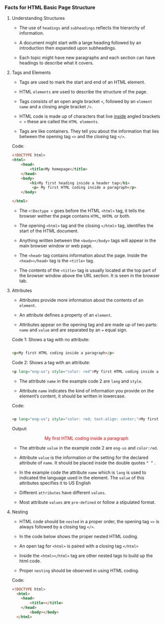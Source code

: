 ### Facts for HTML Basic Page Structure

1. Understanding Structures

    - The use of `headings` and `subheadings` reflects the hierarchy of information.
    
    - A document might start with a large heading followed by an introduction then expanded upon subheadings. 
    
    - Each topic might have new paragraphs and each section can have headings to describe what it covers.

2. Tags and Elements

    - Tags are used to mark the start and end of an HTML element.

    - HTML `elements` are used to describe the structure of the page.

     - Tags consists of an open angle bracket `<`, followed by an `element name` and a closing angle bracket `/>`.

    - HTML code is made up of characters that live <u>inside</u> angled brackets `< >` these are called the `HTML elements`. 
    
    - Tags are like containers. They tell you about the information that lies between the opening tag `<>` and the closing tag `</>`. 

    Code:

    ```html
    <!DOCTYPE html>
    <html>
	    <head>
		    <title>My homepage</title>
	    </head>
	    <body>
		    <h1>My first heading inside a header tag</h1>
             <p> My first HTML coding inside a paragraph</p>
	    </body>

    </html>

    ```
    - The `<!Doctype >` goes before the HTML `<html>` tag, it tells the browser wether the page contains `HTML`, `XHTML` or both. 

    - The opening `<html>` tag and the closing `</html>` tag, identifies the start of the HTML document.
    
    - Anything written between the `<body></body>` tags will appear in the main browser window or web page.
    
    - The `<head>` tag contains information about the page. Inside the `<head></head>` tag is the `<title>` tag.

    - The contents of the `<title>` tag is usually located at the top part of the browser window above the URL section. It is seen in the browser tab. 

3. Attributes

    - Attributes provide more information about the contents of an `element`. 
    
    - An attribute defines a property of an `element`. 

    - Attributes appear on the opening tag and are made up of two parts: `name` and `value` and are separated by an  `=` equal sign.

    Code 1: Shows a tag with no attribute: 
    
    ```html

    <p>My first HTML coding inside a paragraph</p>

    ```

    Code 2: Shows a tag with an attribute:

    ```html
    <p lang="eng-us"; style="color: red">My first HTML coding inside a paragraph</p>
    
    ```

    - The attribute `name` in the example code 2 are `lang` and `style`. 

    - Attribute `name` indicates the kind of information you provide on the element’s content, it should be written in lowercase.

    Code:
    ```html
    
    <p lang="eng-us"; style="color: red; text-align: center;">My first HTML coding inside a paragraph</p>

    ```
    Output:

    <p lang="eng-us"; style="color: red; text-align: center;">My first HTML coding inside a paragraph</p>

    - The attribute `value` in the example code 2 are `eng-us` and `color:red`. 
    
    - Attribute `value` is the information or the setting for the declared attribute of `name`. It should be placed inside the double quotes `“ ”` . 

    - In the example code the attribute `name` which is `lang` is used to indicated the language used in the element. The `value` of this attributes specifies it to US English

    - Different `attributes` have different `values`.
    
    - Most attribute `values` are `pre-defined` or follow a stipulated format.  

4. Nesting

    - HTML code should be `nested` in a proper order, the opening tag `<>` is always followed by a closing tag `</>`.

    - In the code below shows the proper nested HTML coding.

    - An open tag for `<html>` is paired with a closing tag `</html>`

    - Inside the `<html></html>` tag are other nested tags to build up the html code.

    - Proper `nesting` should be observed in using HTML coding.

    Code:

    ```html
    <!DOCTYPE html>
      <html>
        <head>
            <title></title>
        </head>
            <body></body>
      </html>  

    ```
    


 
    



